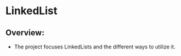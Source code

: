 # LinkedList

## Overview:
- The project focuses LinkedLists and the different ways to utilize it. 
